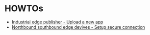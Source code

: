 # HOWTOs

- [Industrial edge publisher - Upload a new app](https://github.com/industrial-edge-nl/HOWTOs/tree/main/Industrial%20edge%20publisher)
- [Northbound southbound edge devives - Setup secure connection](https://github.com/industrial-edge-nl/HOWTOs/tree/main/northbound%20southbound%20edge%20devices)